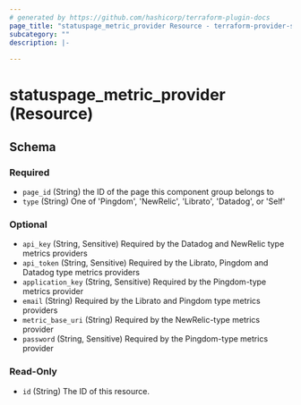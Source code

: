 ```yaml
---
# generated by https://github.com/hashicorp/terraform-plugin-docs
page_title: "statuspage_metric_provider Resource - terraform-provider-statuspage"
subcategory: ""
description: |-
  
---
```


# statuspage_metric_provider (Resource)





<!-- schema generated by tfplugindocs -->
## Schema

### Required

- `page_id` (String) the ID of the page this component group belongs to
- `type` (String) One of 'Pingdom', 'NewRelic', 'Librato', 'Datadog', or 'Self'

### Optional

- `api_key` (String, Sensitive) Required by the Datadog and NewRelic type metrics providers
- `api_token` (String, Sensitive) Required by the Librato, Pingdom and Datadog type metrics providers
- `application_key` (String, Sensitive) Required by the Pingdom-type metrics provider
- `email` (String) Required by the Librato and Pingdom type metrics providers
- `metric_base_uri` (String) Required by the NewRelic-type metrics provider
- `password` (String, Sensitive) Required by the Pingdom-type metrics provider

### Read-Only

- `id` (String) The ID of this resource.


